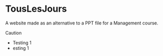 # TousLesJours
A website made as an alternative to a PPT file for a Management course.

> [!CAUTION]
>
> * Testing 1
> * esting 1
